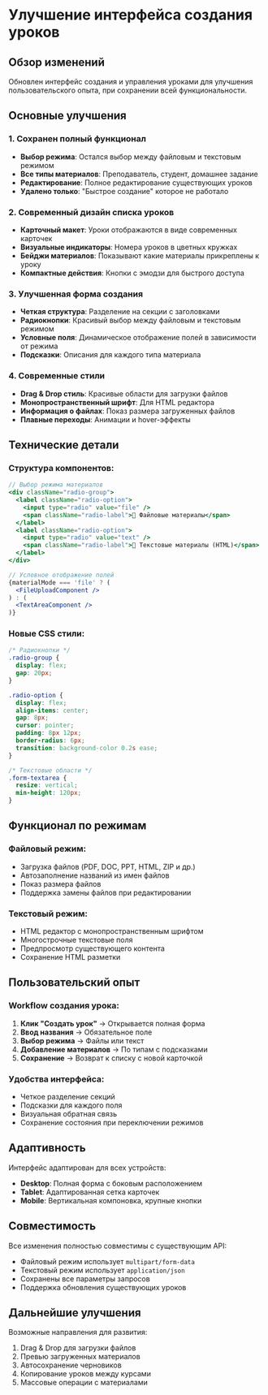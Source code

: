# Улучшение интерфейса создания уроков

## Обзор изменений

Обновлен интерфейс создания и управления уроками для улучшения пользовательского опыта, при сохранении всей функциональности.

## Основные улучшения

### 1. Сохранен полный функционал
- **Выбор режима**: Остался выбор между файловым и текстовым режимом
- **Все типы материалов**: Преподаватель, студент, домашнее задание
- **Редактирование**: Полное редактирование существующих уроков
- **Удалено только**: "Быстрое создание" которое не работало

### 2. Современный дизайн списка уроков
- **Карточный макет**: Уроки отображаются в виде современных карточек
- **Визуальные индикаторы**: Номера уроков в цветных кружках
- **Бейджи материалов**: Показывают какие материалы прикреплены к уроку
- **Компактные действия**: Кнопки с эмодзи для быстрого доступа

### 3. Улучшенная форма создания
- **Четкая структура**: Разделение на секции с заголовками
- **Радиокнопки**: Красивый выбор между файловым и текстовым режимом
- **Условные поля**: Динамическое отображение полей в зависимости от режима
- **Подсказки**: Описания для каждого типа материала

### 4. Современные стили
- **Drag & Drop стиль**: Красивые области для загрузки файлов
- **Монопространственный шрифт**: Для HTML редактора
- **Информация о файлах**: Показ размера загруженных файлов
- **Плавные переходы**: Анимации и hover-эффекты

## Технические детали

### Структура компонентов:
```jsx
// Выбор режима материалов
<div className="radio-group">
  <label className="radio-option">
    <input type="radio" value="file" />
    <span className="radio-label">📁 Файловые материалы</span>
  </label>
  <label className="radio-option">
    <input type="radio" value="text" />
    <span className="radio-label">📝 Текстовые материалы (HTML)</span>
  </label>
</div>

// Условное отображение полей
{materialMode === 'file' ? (
  <FileUploadComponent />
) : (
  <TextAreaComponent />
)}
```

### Новые CSS стили:
```css
/* Радиокнопки */
.radio-group {
  display: flex;
  gap: 20px;
}

.radio-option {
  display: flex;
  align-items: center;
  gap: 8px;
  cursor: pointer;
  padding: 8px 12px;
  border-radius: 6px;
  transition: background-color 0.2s ease;
}

/* Текстовые области */
.form-textarea {
  resize: vertical;
  min-height: 120px;
}
```

## Функционал по режимам

### Файловый режим:
- Загрузка файлов (PDF, DOC, PPT, HTML, ZIP и др.)
- Автозаполнение названий из имен файлов
- Показ размера файлов
- Поддержка замены файлов при редактировании

### Текстовый режим:
- HTML редактор с монопространственным шрифтом
- Многострочные текстовые поля
- Предпросмотр существующего контента
- Сохранение HTML разметки

## Пользовательский опыт

### Workflow создания урока:
1. **Клик "Создать урок"** → Открывается полная форма
2. **Ввод названия** → Обязательное поле
3. **Выбор режима** → Файлы или текст
4. **Добавление материалов** → По типам с подсказками
5. **Сохранение** → Возврат к списку с новой карточкой

### Удобства интерфейса:
- Четкое разделение секций
- Подсказки для каждого поля
- Визуальная обратная связь
- Сохранение состояния при переключении режимов

## Адаптивность

Интерфейс адаптирован для всех устройств:
- **Desktop**: Полная форма с боковым расположением
- **Tablet**: Адаптированная сетка карточек
- **Mobile**: Вертикальная компоновка, крупные кнопки

## Совместимость

Все изменения полностью совместимы с существующим API:
- Файловый режим использует `multipart/form-data`
- Текстовый режим использует `application/json`
- Сохранены все параметры запросов
- Поддержка обновления существующих уроков

## Дальнейшие улучшения

Возможные направления для развития:
1. Drag & Drop для загрузки файлов
2. Превью загруженных материалов  
3. Автосохранение черновиков
4. Копирование уроков между курсами
5. Массовые операции с материалами
